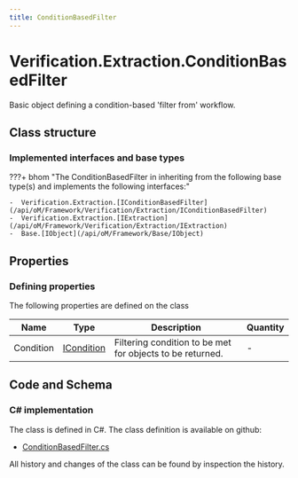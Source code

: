 ```yaml
---
title: ConditionBasedFilter
---
```


# Verification.Extraction.ConditionBasedFilter

Basic object defining a condition-based 'filter from' workflow.

## Class structure

### Implemented interfaces and base types

???+ bhom "The ConditionBasedFilter in inheriting from the following base type(s) and implements the following interfaces:"

    -  Verification.Extraction.[IConditionBasedFilter](/api/oM/Framework/Verification/Extraction/IConditionBasedFilter)
    -  Verification.Extraction.[IExtraction](/api/oM/Framework/Verification/Extraction/IExtraction)
    -  Base.[IObject](/api/oM/Framework/Base/IObject)


## Properties



### Defining properties

The following properties are defined on the class

| Name             | Type             | Description      | Quantity         |
|------------------|------------------|------------------|------------------|
| Condition | [ICondition](/api/oM/Framework/Verification/Conditions/ICondition) | Filtering condition to be met for objects to be returned. | - |


## Code and Schema

### C# implementation

The class is defined in C#. The class definition is available on github:

- [ConditionBasedFilter.cs](https://github.com/BHoM/BHoM/blob/develop/Verification_oM/Extraction\ConditionBasedFilter.cs)

All history and changes of the class can be found by inspection the history.
